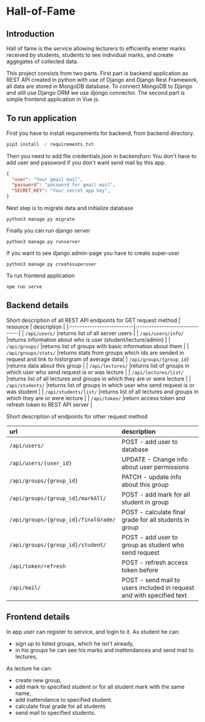 # Hall-of-Fame

## Introduction

Hall of fame is the service allowing lecturers to efficiently eneter marks received by students, students to see individual marks, and create aggegates of collected data.

This project consists from two parts. First part is backend application as REST API created in python with use of Django and Django Rest Framework, all data are stored in MongoDB database. To connect MongoDB to Django and still use Django ORM we use djongo connector. The second part is simple frontend application in Vue js.

## To run application

First you have to install requirements for backend, from backend directory.

```bash
pip3 install -r requirements.txt
```

Then you need to add file credentials.json in backend\src
You don't have to add user and password if you don't want send mail by this app.
```json
{
  "user": "Your gmail mail",
  "password": "password for gmail mail",
  "SECRET_KEY": "Your secret app key",
}
```
Next step is to migrate data and initialize database

```
python3 manage.py migrate
```

Finally you can run django server
```
python3 manage.py runserver
```

If you want to see django admin-page you have to create super-user
```
python3 manage.py createsuperuser
```

To run frontend application
```npm
npm run serve
```

## Backend details

Short description of all REST API endpoints for GET request method
| resource                  | description                   |
|:--------------------------|:------------------------------|
| `/api/users/`              |returns list of all server users       |
| `/api/users/info/`         |returns information about who is user (student/lecture/admin)                               |
| `/api/groups/`             |returns list of groups with basic information about them                               |
| `/api/groups/stats/`       |returns stats from groups which ids are sended in request and link to historgram of average data|
| `/api/groups/{group_id}`   |returns data about this group                                |
| `/api/lectures/`           |returns list of groups in which user who send request is or was lecture                               |
| `/api/lectures/list/`      |returns list of all lectures and groups in which they are or were lecture                               |
| `/api/students/`           |returns list of groups in which user who send request is or was student                               |
| `/api/students/list/`      |returns list of all lectures and groups in which they are or were lecture                               |
| `/api/token/`              |return access token and refresh token to REST API server                               |


Short description of endpoints for other request method

| url                       | description                   |
|:--------------------------|:------------------------------|
| `/api/users/`              |POST - add user to database       |
| `/api/users/{user_id}`     |UPDATE - Change info about user permissions         |
| `/api/groups/{group_id}`   |PATCH - update info about this group                                |
| `/api/groups/{group_id}/markAll/`|POST - add mark for all student in group                                |
| `/api/groups/{group_id}/finalGrade/`|POST - calculate final grade for all students in group                                |
| `/api/groups/{group_id}/student/`|POST - add user to group as student who send request                                |
| `/api/token/refresh`       |POST - refresh access token before                        |
| `/api/mail/`               |POST - send mail to users included in request and with specified text                        |



## Frontend details

In app user can register to service, and login to it.
As student he can:
- sign up to listed groups, which he isn't already,
- in his groups he can see his marks and inattendances and send mail to lectures,

As lecture he can:
- create new group,
- add mark to specified student or for all student mark with the same name,
- add inattendance to specified student. 
- calculate final grade for all students 
- send mail to specified students.



